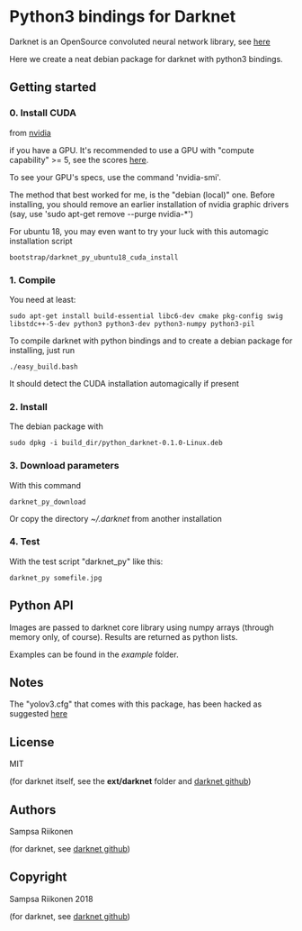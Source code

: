 
# Python3 bindings for Darknet

Darknet is an OpenSource convoluted neural network library, see [here](https://pjreddie.com/darknet/)

Here we create a neat debian package for darknet with python3 bindings.  

## Getting started

### 0. Install CUDA

from [nvidia](https://developer.nvidia.com/cuda-downloads)

if you have a GPU.  It's recommended to use a GPU with "compute capability" >= 5, see the scores [here](https://developer.nvidia.com/cuda-gpus).

To see your GPU's specs, use the command 'nvidia-smi'.

The method that best worked for me, is the "debian (local)" one.  Before installing, you should remove an earlier installation of nvidia graphic drivers (say, use 'sudo apt-get remove --purge nvidia-*')

For ubuntu 18, you may even want to try your luck with this automagic installation script

    bootstrap/darknet_py_ubuntu18_cuda_install

### 1. Compile

You need at least:

    sudo apt-get install build-essential libc6-dev cmake pkg-config swig libstdc++-5-dev python3 python3-dev python3-numpy python3-pil


To compile darknet with python bindings and to create a debian package for installing, just run

    ./easy_build.bash
    
It should detect the CUDA installation automagically if present
    
### 2. Install

The debian package with

    sudo dpkg -i build_dir/python_darknet-0.1.0-Linux.deb
    
### 3. Download parameters

With this command

    darknet_py_download
    
Or copy the directory *~/.darknet* from another installation
    
### 4. Test

With the test script "darknet_py" like this:

    darknet_py somefile.jpg
    
## Python API

Images are passed to darknet core library using numpy arrays (through memory only, of course).  Results are returned as python lists.

Examples can be found in the *example* folder.

## Notes

The "yolov3.cfg" that comes with this package, has been hacked as suggested [here](https://github.com/pjreddie/darknet/issues/1104)

## License

MIT

(for darknet itself, see the **ext/darknet** folder and [darknet github](https://github.com/pjreddie/darknet))

## Authors

Sampsa Riikonen

(for darknet, see [darknet github](https://github.com/pjreddie/darknet))

## Copyright

Sampsa Riikonen 2018

(for darknet, see [darknet github](https://github.com/pjreddie/darknet))

